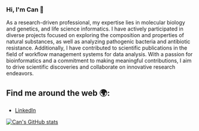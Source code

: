 ### Hi, I'm Can 👋
As a research-driven professional, my expertise lies in molecular biology and genetics, and life science informatics. I have actively participated in diverse projects focused on exploring the composition and properties of natural substances, as well as analyzing pathogenic bacteria and antibiotic resistance. Additionally, I have contributed to scientific publications in the field of workflow management systems for data analysis. With a passion for bioinformatics and a commitment to making meaningful contributions, I aim to drive scientific discoveries and collaborate on innovative research endeavors.

## Find me around the web 🌍:
- [LinkedIn](https://www.linkedin.com/in/mehmet-can-ay-5b319518b/)

[![Can's GitHub stats](https://github-readme-stats.vercel.app/api?username=mehmetcanay)](https://github.com/anuraghazra/github-readme-stats)
